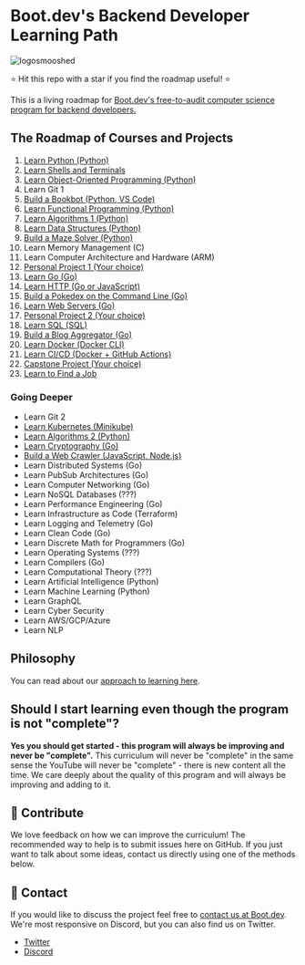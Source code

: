 # Boot.dev's Backend Developer Learning Path

![logosmooshed](https://github.com/bootdotdev/curriculum/assets/21992789/6f834ad1-32b5-4372-ad4a-7f78039fd843)

⭐ Hit this repo with a star if you find the roadmap useful! ⭐

This is a living roadmap for [Boot.dev's free-to-audit computer science program for backend developers.](https://boot.dev)

## The Roadmap of Courses and Projects

1. [Learn Python (Python)](https://boot.dev/learn/learn-python)
2. [Learn Shells and Terminals](https://www.boot.dev/learn/learn-shells-and-terminals)
3. [Learn Object-Oriented Programming (Python)](https://boot.dev/learn/learn-object-oriented-programming)
4. Learn Git 1
5. [Build a Bookbot (Python, VS Code)](https://boot.dev/learn/build-bookbot)
6. [Learn Functional Programming (Python)](https://boot.dev/learn/learn-functional-programming)
7. [Learn Algorithms 1 (Python)](https://boot.dev/learn/learn-algorithms)
8. [Learn Data Structures (Python)](https://boot.dev/learn/learn-data-structures)
9. [Build a Maze Solver (Python)](https://boot.dev/learn/maze-solver-python)
10. Learn Memory Management (C)
11. Learn Computer Architecture and Hardware (ARM)
12. [Personal Project 1 (Your choice)](https://boot.dev/learn/personal-project-1)
15. [Learn Go (Go)](https://boot.dev/learn/learn-golang)
16. [Learn HTTP (Go or JavaScript)](https://boot.dev/learn/learn-http)
17. [Build a Pokedex on the Command Line (Go)](https://boot.dev/learn/build-pokedex-cli)
18. [Learn Web Servers (Go)](https://boot.dev/learn/learn-web-servers)
19. [Personal Project 2 (Your choice)](https://boot.dev/learn/personal-project-2)
20. [Learn SQL (SQL)](https://boot.dev/learn/learn-sql)
21. [Build a Blog Aggregator (Go)](https://boot.dev/learn/blog-aggregator)
22. [Learn Docker (Docker CLI)](https://boot.dev/learn/learn-docker)
23. [Learn CI/CD (Docker + GitHub Actions)](https://boot.dev/learn/learn-ci-cd)
24. [Capstone Project (Your choice)](https://boot.dev/learn/capstone-project)
25. [Learn to Find a Job](https://www.boot.dev/learn/learn-job-search)

### Going Deeper

* Learn Git 2
* [Learn Kubernetes (Minikube)](https://www.boot.dev/learn/learn-kubernetes)
* [Learn Algorithms 2 (Python)](https://boot.dev/learn/learn-advanced-algorithms)
* [Learn Cryptography (Go)](https://boot.dev/learn/learn-cryptography)
* [Build a Web Crawler (JavaScript, Node.js)](https://boot.dev/learn/link-analyzer)
* Learn Distributed Systems (Go)
* Learn PubSub Architectures (Go)
* Learn Computer Networking (Go)
* Learn NoSQL Databases (???)
* Learn Performance Engineering (Go)
* Learn Infrastructure as Code (Terraform)
* Learn Logging and Telemetry (Go)
* Learn Clean Code (Go)
* Learn Discrete Math for Programmers (Go)
* Learn Operating Systems (???)
* Learn Compilers (Go)
* Learn Computational Theory (???)
* Learn Artificial Intelligence (Python)
* Learn Machine Learning (Python)
* Learn GraphQL
* Learn Cyber Security
* Learn AWS/GCP/Azure
* Learn NLP

## Philosophy

You can read about our [approach to learning here](https://blog.boot.dev/about/).

## Should I start learning even though the program is not "complete"?

**Yes you should get started - this program will always be improving and never be "complete".** This curriculum will never be "complete" in the same sense the YouTube will never be "complete" - there is new content all the time. We care deeply about the quality of this program and will always be improving and adding to it.

## 👏 Contribute

We love feedback on how we can improve the curriculum! The recommended way to help is to submit issues here on GitHub. If you just want to talk about some ideas, contact us directly using one of the methods below.

## 💬 Contact

If you would like to discuss the project feel free to [contact us at Boot.dev](https://blog.boot.dev/contact/). We're most responsive on Discord, but you can also find us on Twitter.

* [Twitter](https://twitter.com/bootdotdev)
* [Discord](https://boot.dev/community)
